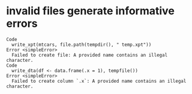 # invalid files generate informative errors

    Code
      write_xpt(mtcars, file.path(tempdir(), " temp.xpt"))
    Error <simpleError>
      Failed to create file: A provided name contains an illegal character.
    Code
      write_dta(df <- data.frame(.x = 1), tempfile())
    Error <simpleError>
      Failed to create column `.x`: A provided name contains an illegal character.

